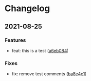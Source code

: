 # Changelog
## 2021-08-25
### Features
* feat: this is a test ([a6eb084](../../commit/a6eb084))
### Fixes
* fix: remove test comments ([ba8e4c1](../../commit/ba8e4c1))
